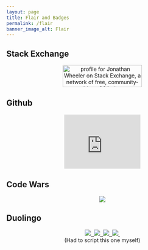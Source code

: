 ```yaml
---
layout: page
title: Flair and Badges
permalink: /flair
banner_image_alt: Flair
---
```


<script src="https://ajax.googleapis.com/ajax/libs/jquery/3.1.1/jquery.min.js"></script>



## Stack Exchange

<div align="center">
<a href="http://stackexchange.com/users/4468619">
<img src="http://stackexchange.com/users/flair/4468619.png" width="208" height="58" alt="profile for Jonathan Wheeler on Stack Exchange, a network of free, community-driven Q&amp;A sites" title="profile for Jonathan Wheeler on Stack Exchange, a network of free, community-driven Q&amp;A sites">
</a>
</div>

## Github

<div align="center">
<iframe src="http://githubbadge.appspot.com/jondoesntgit" style="border: 0;height: 142px;width: 200px;overflow: hidden;" frameBorder="0"></iframe>
</div>


## Code Wars

<div align="center">
<a href="https://www.codewars.com/users/jamwheeler">
<img src="https://www.codewars.com/users/jamwheeler/badges/small">
</a>
</div>

## Duolingo

<div align="center">
<a href="https://www.duolingo.com/jamwheeler">
<img class="flag" src="https://b.thumbs.redditmedia.com/tkqJtyXcZ-OYmLaY.png" /><span class="duo duo-de"></span>&nbsp;
<img class="flag" src="https://b.thumbs.redditmedia.com/Hs0JAtSwNYtsmcYi.png" /><span class="duo duo-fr"></span>&nbsp;
<img class="flag" src="https://b.thumbs.redditmedia.com/6jE2_QPc5iNeleRI.png" /><span class="duo duo-es"></span>&nbsp;
<img class="flag" src="https://b.thumbs.redditmedia.com/WyqRvFdxGGp96ME_YS9tyru2RsJ1HlBuWSUm3KB1CAc.png" /><span class="duo duo-ru"></span>&nbsp;
</a>
</div>

<script>
$('.flag').css('display', 'inline-block')
$('.flag').css('vertical-align', 'middle')
$('.duo').css('padding', '2px')
$.get("http://www.duolingo.com/users/jamwheeler", function(data){
    duolingo = data;
    duolingo.languages.forEach(function (element) {
        if ((!element.learning)) {return;}
        console.log(element)
        console.log('.duo-' + element.language)
        $('.duo-' + element.language ).text(element.level);
    })
})
</script>

<div align="center">
(Had to script this one myself)
</div>

